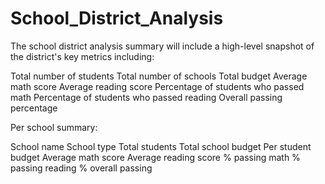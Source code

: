 # School_District_Analysis

The school district analysis summary will include a high-level snapshot of the district's key metrics including:

Total number of students
Total number of schools
Total budget
Average math score
Average reading score
Percentage of students who passed math
Percentage of students who passed reading
Overall passing percentage

Per school summary:

School name
School type
Total students
Total school budget
Per student budget
Average math score
Average reading score
% passing math
% passing reading
% overall passing